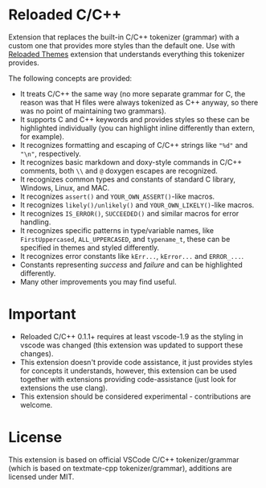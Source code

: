 # Reloaded C/C++

Extension that replaces the built-in C/C++ tokenizer (grammar) with a custom one that provides more styles than the default one. Use with [Reloaded Themes](https://marketplace.visualstudio.com/items?itemName=reloadedextensions.reloaded-themes) extension that understands everything this tokenizer provides.

The following concepts are provided:

  * It treats C/C++ the same way (no more separate grammar for C, the reason was that H files were always tokenized as C++ anyway, so there was no point of maintaining two grammars).
  * It supports C and C++ keywords and provides styles so these can be highlighted individually (you can highlight inline differently than extern, for example).
  * It recognizes formatting and escaping of C/C++ strings like `"%d"` and `"\n"`, respectively.
  * It recognizes basic markdown and doxy-style commands in C/C++ comments, both `\\` and `@` doxygen escapes are recognized.
  * It recognizes common types and constants of standard C library, Windows, Linux, and MAC.
  * It recognizes `assert()` and `YOUR_OWN_ASSERT()`-like macros.
  * It recognizes `likely()/unlikely()` and `YOUR_OWN_LIKELY()`-like macros.
  * It recognizes `IS_ERROR()`, `SUCCEEDED()` and similar macros for error handling.
  * It recognizes specific patterns in type/variable names, like `FirstUppercased`, `ALL_UPPERCASED`, and `typename_t`, these can be specified in themes and styled differently.
  * It recognizes error constants like `kErr...`, `kError...` and `ERROR_...`.
  * Constants representing *success* and *failure* and can be highlighted differently.
  * Many other improvements you may find useful.

# Important

  * Reloaded C/C++ 0.1.1+ requires at least vscode-1.9 as the styling in vscode was changed (this extension was updated to support these changes).
  * This extension doesn't provide code assistance, it just provides styles for concepts it understands, however, this extension can be used together with extensions providing code-assistance (just look for extensions the use clang).
  * This extension should be considered experimental - contributions are welcome.

# License

This extension is based on official VSCode C/C++ tokenizer/grammar (which is based on textmate-cpp tokenizer/grammar), additions are licensed under MIT.
